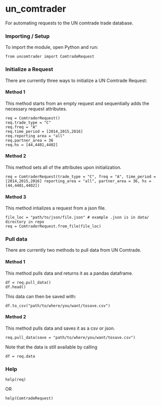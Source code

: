 # un_comtrader
For automating requests to the UN comtrade trade database.

### Importing / Setup

To import the module, open Python and run:

```
from uncomtrader import ComtradeRequest
```

### Initialize a Request

There are currently three ways to initialize a UN Comtrade Request:
#### Method 1
This method starts from an empty request and sequentially adds the necessary request attributes.

```
req = ComtraderRequest()
req.trade_type = "C"
req.freq = "A"
req.time_period = [2014,2015,2016]
req.reporting area = "all"
req.partner_area = 36
req.hs = [44,4401,4402]
```

#### Method 2
This method sets all of the attributes upon initialization.

```
req = ComtraderRequest(trade_type = "C", freq = "A", time_period = [2014,2015,2016] reporting_area = "all", partner_area = 36, hs = [44,4401,4402])
```

#### Method 3
This method intializes a request from a json file.

```
file_loc = "path/to/json/file.json" # example .json is in data/ directory in repo
req = ComtraderRequest.from_file(file_loc)
```

### Pull data

There are currently two methods to pull data from UN Comtrade.

#### Method 1
This method pulls data and returns it as a pandas dataframe.

```
df = req.pull_data()
df.head()
```

This data can then be saved with:

```
df.to_csv("path/to/where/you/want/tosave.csv")
```

#### Method 2
This method pulls data and saves it as a csv or json.

```
req.pull_data(save = "path/to/where/you/want/tosave.csv")
```

Note that the data is still available by calling

```
df = req.data
```

### Help

```
help(req)
```

OR

```
help(ComtradeRequest)
```
